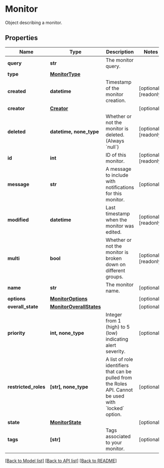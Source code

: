 # Monitor

Object describing a monitor.

## Properties

| Name                 | Type                                                | Description                                                                                                      | Notes                 |
| -------------------- | --------------------------------------------------- | ---------------------------------------------------------------------------------------------------------------- | --------------------- |
| **query**            | **str**                                             | The monitor query.                                                                                               |
| **type**             | [**MonitorType**](MonitorType.md)                   |                                                                                                                  |
| **created**          | **datetime**                                        | Timestamp of the monitor creation.                                                                               | [optional] [readonly] |
| **creator**          | [**Creator**](Creator.md)                           |                                                                                                                  | [optional]            |
| **deleted**          | **datetime, none_type**                             | Whether or not the monitor is deleted. (Always &#x60;null&#x60;)                                                 | [optional] [readonly] |
| **id**               | **int**                                             | ID of this monitor.                                                                                              | [optional] [readonly] |
| **message**          | **str**                                             | A message to include with notifications for this monitor.                                                        | [optional]            |
| **modified**         | **datetime**                                        | Last timestamp when the monitor was edited.                                                                      | [optional] [readonly] |
| **multi**            | **bool**                                            | Whether or not the monitor is broken down on different groups.                                                   | [optional] [readonly] |
| **name**             | **str**                                             | The monitor name.                                                                                                | [optional]            |
| **options**          | [**MonitorOptions**](MonitorOptions.md)             |                                                                                                                  | [optional]            |
| **overall_state**    | [**MonitorOverallStates**](MonitorOverallStates.md) |                                                                                                                  | [optional]            |
| **priority**         | **int, none_type**                                  | Integer from 1 (high) to 5 (low) indicating alert severity.                                                      | [optional]            |
| **restricted_roles** | **[str], none_type**                                | A list of role identifiers that can be pulled from the Roles API. Cannot be used with &#x60;locked&#x60; option. | [optional]            |
| **state**            | [**MonitorState**](MonitorState.md)                 |                                                                                                                  | [optional]            |
| **tags**             | **[str]**                                           | Tags associated to your monitor.                                                                                 | [optional]            |

[[Back to Model list]](README.md#documentation-for-models) [[Back to API list]](README.md#documentation-for-api-endpoints) [[Back to README]](README.md)
